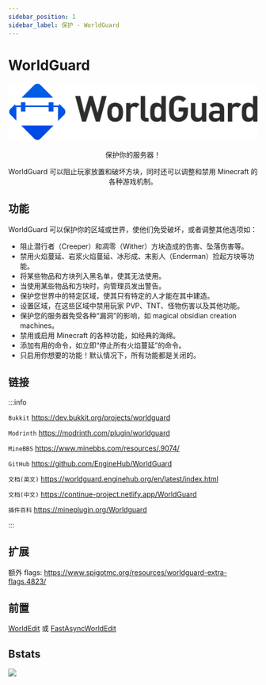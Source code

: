 ```yaml
---
sidebar_position: 1
sidebar_label: 保护 - WorldGuard
---
```


# WorldGuard

![](_images/worldguard-logo.svg)

<p align="center">保护你的服务器！</p>

<p align="center">WorldGuard 可以阻止玩家放置和破坏方块，同时还可以调整和禁用 Minecraft 的各种游戏机制。</p>

## 功能

WorldGuard 可以保护你的区域或世界，使他们免受破坏，或者调整其他选项如：

- 阻止潜行者（Creeper）和凋零（Wither）方块造成的伤害、坠落伤害等。
- 禁用火焰蔓延、岩浆火焰蔓延、冰形成、末影人（Enderman）捡起方块等功能。
- 将某些物品和方块列入黑名单，使其无法使用。
- 当使用某些物品和方块时，向管理员发出警告。
- 保护您世界中的特定区域，使其只有特定的人才能在其中建造。
- 设置区域，在这些区域中禁用玩家 PVP、TNT、怪物伤害以及其他功能。
- 保护您的服务器免受各种“漏洞”的影响，如 magical obsidian creation machines。
- 禁用或启用 Minecraft 的各种功能，如经典的海绵。
- 添加有用的命令，如立即“停止所有火焰蔓延”的命令。
- 只启用你想要的功能！默认情况下，所有功能都是关闭的。

## 链接

:::info

`Bukkit` https://dev.bukkit.org/projects/worldguard

`Modrinth` https://modrinth.com/plugin/worldguard

`MineBBS` https://www.minebbs.com/resources/.9074/

`GitHub` https://github.com/EngineHub/WorldGuard

`文档(英文)` https://worldguard.enginehub.org/en/latest/index.html

`文档(中文)` https://continue-project.netlify.app/WorldGuard

`插件百科` https://mineplugin.org/Worldguard

:::

## 扩展

额外 flags: https://www.spigotmc.org/resources/worldguard-extra-flags.4823/

## 前置

[WorldEdit](./WorldEdit.md) 或 [FastAsyncWorldEdit](./FastAsyncWorldEdit.md)

## Bstats

[![](https://bstats.org/signatures/bukkit/WorldGuard.svg)](https://bstats.org/plugin/bukkit/WorldGuard/3283)
